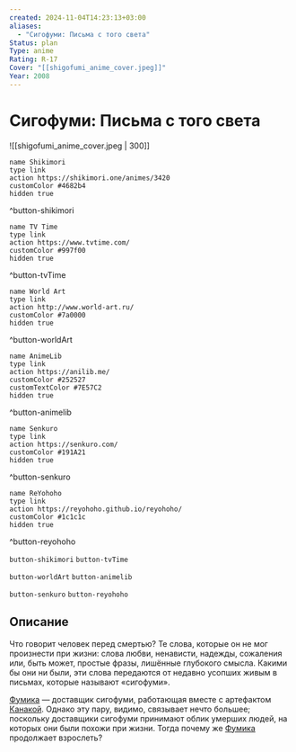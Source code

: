 ```yaml
---
created: 2024-11-04T14:23:13+03:00
aliases:
  - "Сигофуми: Письма с того света"
Status: plan
Type: anime
Rating: R-17
Cover: "[[shigofumi_anime_cover.jpeg]]"
Year: 2008
---
```


# Сигофуми: Письма с того света

![[shigofumi_anime_cover.jpeg | 300]]

```button
name Shikimori
type link
action https://shikimori.one/animes/3420
customColor #4682b4
hidden true
```
^button-shikimori

```button
name TV Time
type link
action https://www.tvtime.com/
customColor #997f00
hidden true
```
^button-tvTime

```button
name World Art
type link
action http://www.world-art.ru/
customColor #7a0000
hidden true
```
^button-worldArt

```button
name AnimeLib
type link
action https://anilib.me/
customColor #252527
customTextColor #7E57C2
hidden true
```
^button-animelib

```button
name Senkuro
type link
action https://senkuro.com/
customColor #191A21
hidden true
```
^button-senkuro

```button
name ReYohoho
type link
action https://reyohoho.github.io/reyohoho/
customColor #1c1c1c
hidden true
```
^button-reyohoho

`button-shikimori` `button-tvTime`

`button-worldArt` `button-animelib`

`button-senkuro` `button-reyohoho`

## Описание

Что говорит человек перед смертью? Те слова, которые он не мог произнести при жизни: слова любви, ненависти, надежды, сожаления или, быть может, простые фразы, лишённые глубокого смысла. Какими бы они ни были, эти слова передаются от недавно усопших живым в письмах, которые называют «сигофуми».

[Фумика](https://shikimori.one/characters/8038-fumika) — доставщик сигофуми, работающая вместе с артефактом [Канакой](https://shikimori.one/characters/8363-kanaka). Однако эту пару, видимо, связывает нечто большее; поскольку доставщики сигофуми принимают облик умерших людей, на которых они были похожи при жизни. Тогда почему же [Фумика](https://shikimori.one/characters/8038-fumika) продолжает взрослеть?
